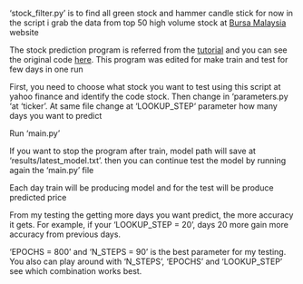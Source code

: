 ‘stock_filter.py’ is to find all green stock and hammer candle stick for now in the script i grab the data from top 50 high volume stock at [Bursa Malaysia]( https://www.bursamalaysia.com/market_information/shariah_compliant_equities_prices?top_stock=top_active&per_page=50&page=1) website

The stock prediction program is referred from the [tutorial](https://www.thepythoncode.com/article/stock-price-prediction-in-python-using-tensorflow-2-and-keras) and you can see the original code [here]( https://github.com/x4nth055/pythoncode-tutorials/tree/master/machine-learning/stock-prediction). This program was edited for make train and test for few days in one run

First, you need to choose what stock you want to test using this script at yahoo finance and identify the code stock. Then change in ‘parameters.py ‘at ‘ticker’. At same file change at ‘LOOKUP_STEP‘  parameter how many days you want to predict

Run ‘main.py’

If you want to stop the program after train, model path will save at ‘results/latest_model.txt’. then you can continue test the model by running again the ‘main.py’ file

Each day train will be producing model and for the test will be produce predicted price

From my testing the getting more days you want predict, the more accuracy it gets. For example, if your ‘LOOKUP_STEP = 20’, days 20 more gain more accuracy from previous days.

‘EPOCHS = 800’ and ‘N_STEPS = 90’ is the best parameter for my testing. You also can play around with ‘N_STEPS’, ‘EPOCHS’ and ‘LOOKUP_STEP’ see which combination works best.
